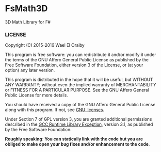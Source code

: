 # FsMath3D
3D Math Library for F#

### LICENSE

Copyright (C) 2015-2016  Wael El Oraiby

This program is free software: you can redistribute it and/or modify
it under the terms of the GNU Affero General Public License as
published by the Free Software Foundation, either version 3 of the
License, or (at your option) any later version.

This program is distributed in the hope that it will be useful,
but WITHOUT ANY WARRANTY; without even the implied warranty of
MERCHANTABILITY or FITNESS FOR A PARTICULAR PURPOSE.  See the
GNU Affero General Public License for more details.

You should have received a copy of the GNU Affero General Public License
along with this program.  If not, see [GNU licenses](http://www.gnu.org/licenses/).

Under Section 7 of GPL version 3, you are granted additional permissions
described in the [GCC Runtime Library Exception](https://www.gnu.org/licenses/gcc-exception-3.1.en.html), version 3.1, as
published by the Free Software Foundation.

<b>Roughly speaking: You can statically link with the code but you are obliged
to make open your bug fixes and/or enhancement to the code.</b>
